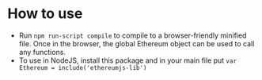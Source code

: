 # How to use

* Run `npm run-script compile` to compile to a browser-friendly minified file. Once in the browser, the global Ethereum object can be used to call any functions.
* To use in NodeJS, install this package and in your main file put `var Ethereum = include('ethereumjs-lib')`
